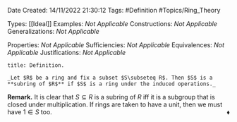 <div class="topSpace"></div>

Date Created: 14/11/2022 21:30:12
Tags: #Definition #Topics/Ring_Theory

Types: [[Ideal]]
Examples: _Not Applicable_
Constructions: _Not Applicable_
Generalizations: _Not Applicable_

Properties: _Not Applicable_
Sufficiencies: _Not Applicable_
Equivalences: _Not Applicable_
Justifications: _Not Applicable_

``` ad-Definition
title: Definition.

_Let $R$ be a ring and fix a subset $S\subseteq R$. Then $S$ is a **subring of $R$** if $S$ is a ring under the induced operations._

```

**Remark.** It is clear that $S\subseteq R$ is a subring of $R$ iff it is a subgroup that is closed under multiplication. If rings are taken to have a unit, then we must have $1\in S$ too.<span style="float:right;">$\blacklozenge$</span>
